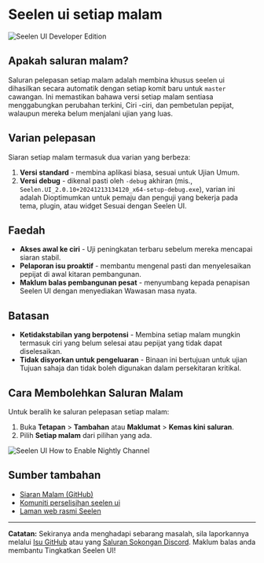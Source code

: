 # Seelen ui setiap malam

![Seelen UI Developer Edition](https://github.com/user-attachments/assets/76634b49-7b09-4ef2-9643-e93542309f5d)

## Apakah saluran malam?

Saluran pelepasan setiap malam adalah membina khusus seelen ui dihasilkan secara
automatik dengan setiap komit baru untuk `master` cawangan. Ini memastikan
bahawa versi setiap malam sentiasa menggabungkan perubahan terkini, Ciri -ciri,
dan pembetulan pepijat, walaupun mereka belum menjalani ujian yang luas.

## Varian pelepasan

Siaran setiap malam termasuk dua varian yang berbeza:

1. **Versi standard** - membina aplikasi biasa, sesuai untuk Ujian Umum.
2. **Versi debug** - dikenal pasti oleh `-debug` akhiran (mis.,
   `Seelen.UI_2.0.10+20241213134120_x64-setup-debug.exe`), varian ini adalah
   Dioptimumkan untuk pemaju dan penguji yang bekerja pada tema, plugin, atau
   widget Sesuai dengan Seelen UI.

## Faedah

- **Akses awal ke ciri** - Uji peningkatan terbaru sebelum mereka mencapai
  siaran stabil.
- **Pelaporan isu proaktif** - membantu mengenal pasti dan menyelesaikan pepijat
  di awal kitaran pembangunan.
- **Maklum balas pembangunan pesat** - menyumbang kepada penapisan Seelen UI
  dengan menyediakan Wawasan masa nyata.

## Batasan

- **Ketidakstabilan yang berpotensi** - Membina setiap malam mungkin termasuk
  ciri yang belum selesai atau pepijat yang tidak dapat diselesaikan.
- **Tidak disyorkan untuk pengeluaran** - Binaan ini bertujuan untuk ujian
  Tujuan sahaja dan tidak boleh digunakan dalam persekitaran kritikal.

## Cara Membolehkan Saluran Malam

Untuk beralih ke saluran pelepasan setiap malam:

1. Buka **Tetapan** > **Tambahan** atau **Maklumat** > **Kemas kini saluran**.
2. Pilih **Setiap malam** dari pilihan yang ada.

![Seelen UI How to Enable Nightly Channel](https://github.com/user-attachments/assets/ae88aeac-98cc-4424-a9e7-fb59740b694e)

## Sumber tambahan

- [Siaran Malam (GitHub)](https://github.com/eythaann/Seelen-UI/releases/tag/nightly)
- [Komuniti perselisihan seelen ui](https://discord.gg/ABfASx5ZAJ)
- [Laman web rasmi Seelen](https://seelen.io)

---

**Catatan:** Sekiranya anda menghadapi sebarang masalah, sila laporkannya
melalui [Isu GitHub](https://github.com/eythaann/Seelen-UI/issues) atau yang
[Saluran Sokongan Discord](https://discord.gg/ABfASx5ZAJ). Maklum balas anda
membantu Tingkatkan Seelen UI!
